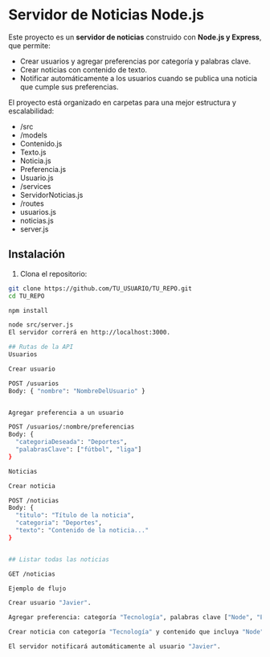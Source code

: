 # Servidor de Noticias Node.js

Este proyecto es un **servidor de noticias** construido con **Node.js y Express**, que permite:  

- Crear usuarios y agregar preferencias por categoría y palabras clave.  
- Crear noticias con contenido de texto.  
- Notificar automáticamente a los usuarios cuando se publica una noticia que cumple sus preferencias.  

El proyecto está organizado en carpetas para una mejor estructura y escalabilidad:  

- /src
- /models
- Contenido.js
- Texto.js
- Noticia.js
- Preferencia.js
- Usuario.js
- /services
- ServidorNoticias.js
- /routes
- usuarios.js
- noticias.js
- server.js

## Instalación

1. Clona el repositorio:

```bash
git clone https://github.com/TU_USUARIO/TU_REPO.git
cd TU_REPO

npm install

node src/server.js
El servidor correrá en http://localhost:3000.

## Rutas de la API
Usuarios

Crear usuario

POST /usuarios
Body: { "nombre": "NombreDelUsuario" }


Agregar preferencia a un usuario

POST /usuarios/:nombre/preferencias
Body: { 
  "categoriaDeseada": "Deportes", 
  "palabrasClave": ["fútbol", "liga"] 
}

Noticias

Crear noticia

POST /noticias
Body: { 
  "titulo": "Título de la noticia", 
  "categoria": "Deportes", 
  "texto": "Contenido de la noticia..." 
}


## Listar todas las noticias

GET /noticias

Ejemplo de flujo

Crear usuario "Javier".

Agregar preferencia: categoría "Tecnología", palabras clave ["Node", "Express"].

Crear noticia con categoría "Tecnología" y contenido que incluya "Node".

El servidor notificará automáticamente al usuario "Javier".

